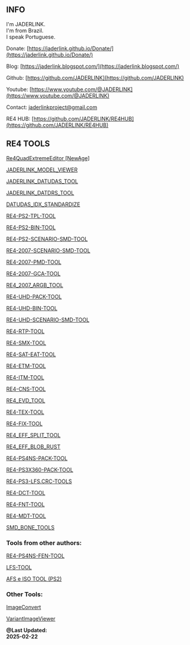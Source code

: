## INFO

I'm JADERLINK.
<br>I'm from Brazil.
<br>I speak Portuguese.

Donate:
[https://jaderlink.github.io/Donate/](https://jaderlink.github.io/Donate/)

Blog:
[https://jaderlink.blogspot.com/](https://jaderlink.blogspot.com/)
 
Github:
[https://github.com/JADERLINK](https://github.com/JADERLINK)
 
Youtube:
[https://www.youtube.com/@JADERLINK](https://www.youtube.com/@JADERLINK)

Contact: 
[jaderlinkproject@gmail.com](mailto:jaderlinkproject@gmail.com)

RE4 HUB:
[https://github.com/JADERLINK/RE4HUB](https://github.com/JADERLINK/RE4HUB)

## RE4 TOOLS

[Re4QuadExtremeEditor [NewAge]](https://github.com/JADERLINK/Re4QuadNewAge)

[JADERLINK_MODEL_VIEWER](https://github.com/JADERLINK/JADERLINK_MODEL_VIEWER)

[JADERLINK_DATUDAS_TOOL](https://github.com/JADERLINK/JADERLINK_DATUDAS_TOOL)

[JADERLINK_DATDRS_TOOL](https://github.com/JADERLINK/JADERLINK_DATDRS_TOOL)

[DATUDAS_IDX_STANDARDIZE](https://github.com/JADERLINK/DATUDAS_IDX_STANDARDIZE)

[RE4-PS2-TPL-TOOL](https://github.com/JADERLINK/RE4-PS2-TPL-TOOL)

[RE4-PS2-BIN-TOOL](https://github.com/JADERLINK/RE4-PS2-BIN-TOOL)

[RE4-PS2-SCENARIO-SMD-TOOL](https://github.com/JADERLINK/RE4-PS2-SCENARIO-SMD-TOOL)

[RE4-2007-SCENARIO-SMD-TOOL](https://github.com/JADERLINK/RE4-2007-SCENARIO-SMD-TOOL)

[RE4-2007-PMD-TOOL](https://github.com/JADERLINK/RE4-2007-PMD-TOOL)

[RE4-2007-GCA-TOOL](https://github.com/JADERLINK/RE4-2007-GCA-TOOL)

[RE4_2007_ARGB_TOOL](https://github.com/JADERLINK/RE4_2007_ARGB_TOOL)

[RE4-UHD-PACK-TOOL](https://github.com/JADERLINK/RE4-UHD-PACK-TOOL)

[RE4-UHD-BIN-TOOL](https://github.com/JADERLINK/RE4-UHD-BIN-TOOL)

[RE4-UHD-SCENARIO-SMD-TOOL](https://github.com/JADERLINK/RE4-UHD-SCENARIO-SMD-TOOL)

[RE4-RTP-TOOL](https://github.com/JADERLINK/RE4-RTP-TOOL)

[RE4-SMX-TOOL](https://github.com/JADERLINK/RE4-SMX-TOOL)

[RE4-SAT-EAT-TOOL](https://github.com/JADERLINK/RE4-SAT-EAT-TOOL)

[RE4-ETM-TOOL](https://github.com/JADERLINK/RE4-ETM-TOOL)

[RE4-ITM-TOOL](https://github.com/JADERLINK/RE4-ITM-TOOL)

[RE4-CNS-TOOL](https://github.com/JADERLINK/RE4-CNS-TOOL)

[RE4_EVD_TOOL](https://github.com/JADERLINK/RE4_EVD_TOOL)

[RE4-TEX-TOOL](https://github.com/JADERLINK/RE4_TEX_TOOL)

[RE4-FIX-TOOL](https://github.com/JADERLINK/RE4-FIX-TOOL)

[RE4_EFF_SPLIT_TOOL](https://github.com/JADERLINK/RE4_EFF_SPLIT_TOOL)

[RE4_EFF_BLOB_RUST](https://github.com/JADERLINK/RE4_EFF_BLOB_RUST)

[RE4-PS4NS-PACK-TOOL](https://github.com/JADERLINK/RE4-PS4NS-PACK-TOOL)

[RE4-PS3X360-PACK-TOOL](https://github.com/JADERLINK/RE4-PS3X360-PACK-TOOL)

[RE4-PS3-LFS.CRC-TOOLS](https://github.com/JADERLINK/RE4-PS3-LFS.CRC-TOOLS)

[RE4-DCT-TOOL](https://github.com/JADERLINK/RE4-DCT-TOOL)

[RE4-FNT-TOOL](https://github.com/JADERLINK/RE4-FNT-TOOL)

[RE4-MDT-TOOL](https://github.com/JADERLINK/RE4-MDT-TOOL)

[SMD_BONE_TOOLS](https://github.com/JADERLINK/SMD_BONE_TOOLS)

### Tools from other authors:

[RE4-PS4NS-FEN-TOOL](https://jaderlink.blogspot.com/2024/08/re4-ps4ns-fen-tool.html)

[LFS-TOOL](https://www.youtube.com/watch?v=bR2hZhttQcs)

[AFS e ISO TOOL (PS2)](https://www.youtube.com/watch?v=M9jEyAG_u_k)

### Other Tools:

[ImageConvert](https://github.com/JADERLINK/ImageConvert)

[VariantImageViewer](https://github.com/JADERLINK/VariantImageViewer)

**@Last Updated:**
<br>**2025-02-22**
